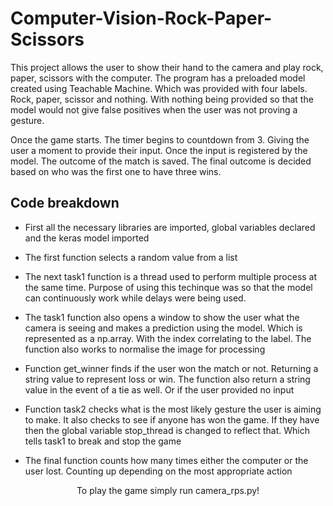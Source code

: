 # Computer-Vision-Rock-Paper-Scissors

This project allows the user to show their hand to the camera and play rock, paper, scissors with the computer. The program has a preloaded model created using Teachable Machine. Which was provided with four labels. Rock, paper, scissor and nothing. With nothing being provided so that the model would not give false positives when the user was not proving a gesture. 

Once the game starts. The timer begins to countdown from 3. Giving the user a moment to provide their input. Once the input is registered by the model. The outcome of the match is saved. The final outcome is decided based on who was the first one to have three wins.

## Code breakdown

- First all the necessary libraries are imported, global variables declared and the keras model imported

- The first function selects a random value from a list

- The next task1 function is a thread used to perform multiple process at the same time. Purpose of using this techinque was so that the model can continuously work while delays were being used. 

- The task1 function also opens a window to show the user what the camera is seeing and makes a prediction using the model. Which is represented as a np.array. With the index correlating to the label. The function also works to normalise the image for processing

- Function get_winner finds if the user won the match or not. Returning a string value to represent loss or win. The function also return a string value in the event of a tie as well. Or if the user provided no input

- Function task2 checks what is the most likely gesture the user is aiming to make. It also checks to see if anyone has won the game. If they have then the global variable stop_thread is changed to reflect that. Which tells task1 to break and stop the game

- The final function counts how many times either the computer or the user lost. Counting up depending on the most appropriate action



<p align="center">
To play the game simply run camera_rps.py!
</p>